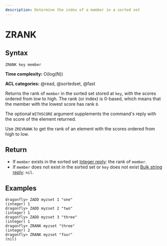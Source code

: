 ```yaml
---
description: Determine the index of a member in a sorted set
---
```


# ZRANK

## Syntax

    ZRANK key member

**Time complexity:** O(log(N))

**ACL categories:** @read, @sortedset, @fast

Returns the rank of `member` in the sorted set stored at `key`, with the scores
ordered from low to high.
The rank (or index) is 0-based, which means that the member with the lowest
score has rank `0`.

The optional `WITHSCORE` argument supplements the command's reply with the score of the element returned.

Use `ZREVRANK` to get the rank of an element with the scores ordered from high
to low.

## Return

* If `member` exists in the sorted set [Integer reply](https://redis.io/docs/reference/protocol-spec#resp-integers): the rank of `member`.
* If `member` does not exist in the sorted set or `key` does not exist [Bulk string reply](https://redis.io/docs/reference/protocol-spec#resp-bulk-strings): `nil`.
  
## Examples

```shell
dragonfly> ZADD myzset 1 "one"
(integer) 1
dragonfly> ZADD myzset 2 "two"
(integer) 1
dragonfly> ZADD myzset 3 "three"
(integer) 1
dragonfly> ZRANK myzset "three"
(integer) 2
dragonfly> ZRANK myzset "four"
(nil)
```
